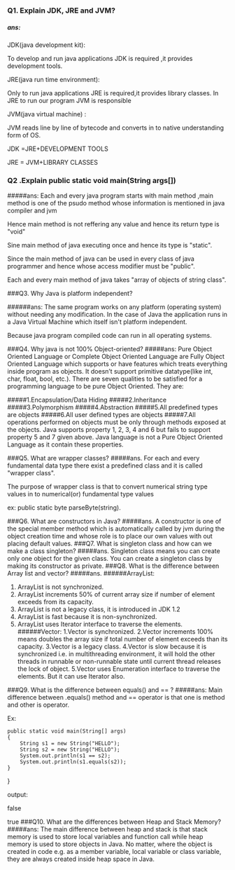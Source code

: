 ### Q1. Explain JDK, JRE and JVM?

 ##### ans:
   JDK(java development kit):
  
 To develop and run java applications JDK is required ,it provides development tools.
 
 JRE(java run time environment):
 
 Only to run java applications JRE is required,it provides library classes.
 In JRE to run our program JVM is responsible
 
 
 JVM(java virtual machine) :
 
 
 JVM reads line by line of bytecode and converts in to native understanding form of OS.
 
 JDK =JRE+DEVELOPMENT TOOLS
 
 JRE = JVM+LIBRARY CLASSES
 
 
### Q2 .Explain public static void main(String args[])


#####ans:
Each and every java program starts with main method ,main method is one of the psudo method whose information is mentioned in java compiler and jvm

Hence main method is not reffering any value and hence its return type is "void"

Sine main method of java executing once  and hence its type is "static".

Since the main method of java can be used in every class of java programmer and hence whose access modifier must be "public".

Each and every main method of java takes "array of objects of string class".


###Q3. Why Java is platform independent?

######ans: 
 The same program works on any platform (operating system) without needing any modification. In the case of Java the application runs in a Java Virtual Machine which itself isn't platform independent.
 
 Because java program compiled code can run in all operating systems.
 
 ###Q4. Why java is not 100% Object-oriented?
 #####ans:
 Pure Object Oriented Language or Complete Object Oriented Language are Fully Object Oriented Language which supports or have features which treats everything inside program as objects. It doesn’t support primitive datatype(like int, char, float, bool, etc.). There are seven qualities to be satisfied for a programming language to be pure Object Oriented. They are:
 
 #####1.Encapsulation/Data Hiding
 #####2.Inheritance
 #####3.Polymorphism
 #####4.Abstraction
 #####5.All predefined types are objects
 #####6.All user defined types are objects
 #####7.All operations performed on objects must be only through methods exposed at the objects.
 Java supports property 1, 2, 3, 4 and 6 but fails to support property 5 and 7 given above. Java language is not a Pure Object Oriented Language as it contain these properties.
 
 ###Q5. What are wrapper classes?
 #####ans.
 For each and every fundamental data type there exist a predefined class and it is called "wrapper class".
 
 The purpose of wrapper class is that to convert numerical string type values in to numerical(or) fundamental type values
 
 ex: public static byte parseByte(string).
 
 ###Q6. What are constructors in Java?
 #####ans.
 A constructor is one of the special member method which is automatically called by jvm during the object creation time and whose role is to place our own values with out placing default values.
 ###Q7. What is singleton class and how can we make a class singleton?
#####ans.
Singleton class means you can create only one object for the given class. You can create a singleton class by making its constructor as private.
###Q8. What is the difference between Array list and vector?
#####ans.
######ArrayList:
1) ArrayList is not synchronized.
2) ArrayList increments 50% of current array size if number of element exceeds from its capacity.
3) ArrayList is not a legacy class, it is introduced in JDK 1.2
4) ArrayList is fast because it is non-synchronized.	
5) ArrayList uses Iterator interface to traverse the elements.
######Vector:
1.Vector is synchronized.
2.Vector increments 100% means doubles the array size if total number of element exceeds than its capacity.
3.Vector is a legacy class.
4.Vector is slow because it is synchronized i.e. in multithreading environment, it will hold the other threads in runnable or non-runnable state until current thread releases the lock of object.
5.Vector uses Enumeration interface to traverse the elements. But it can use Iterator also.

###Q9. What is the difference between equals() and == ?
#####ans:
Main difference between .equals() method and == operator is that one is method and other is operator.

Ex:



    public static void main(String[] args)
    {
        String s1 = new String("HELLO");
        String s2 = new String("HELLO");
        System.out.println(s1 == s2);
        System.out.println(s1.equals(s2));
    }
}

output:

false

true
###Q10. What are the differences between Heap and Stack Memory?
#####ans:
The main difference between heap and stack is that stack memory is used to store local variables and function call while heap memory is used to store objects in Java. No matter, where the object is created in code e.g. as a member variable, local variable or class variable,  they are always created inside heap space in Java.



